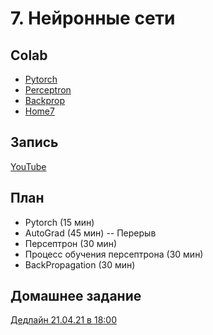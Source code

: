 # 7. Нейронные сети

## Colab
* [Pytorch](https://colab.research.google.com/github/samstikhin/ml2022/blob/master/07-NN/Pytorch.ipynb)
* [Perceptron](https://colab.research.google.com/github/samstikhin/ml2022/blob/master/07-NN/Perceptron.ipynb)
* [Backprop](https://colab.research.google.com/github/samstikhin/ml2022/blob/master/07-NN/Backprop.ipynb)
* [Home7](https://colab.research.google.com/github/samstikhin/ml2022/blob/master/07-NN/HomeNN.ipynb)

## Запись
[YouTube](https://youtu.be/qFYJxm6z0cs)

## План
* Pytorch (15 мин)
* AutoGrad (45 мин)
-- Перерыв
* Персептрон (30 мин)
* Процесс обучения персептрона (30 мин)
* BackPropagation (30 мин)


## Домашнее задание
[Дедлайн 21.04.21 в 18:00](https://ulearn.me/course/ml/Kannabola_ea40b39f-aabf-4f78-896c-a51def6b04eb)
